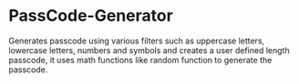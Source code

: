 # PassCode-Generator
Generates passcode using various filters such as uppercase letters, lowercase letters, numbers and symbols and creates a user defined length passcode, it uses math functions like random function to generate the passcode.
